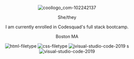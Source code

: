 



<div class="readme" align="center">

![coollogo_com-102242137](https://user-images.githubusercontent.com/115766756/222977402-47722ab0-9dca-40b2-b4d0-7f3af94e6a87.png)



<p>She/they</p>
<p>I am currently enrolled in Codesquad's full stack bootcamp. </p>
  <p>Boston MA</p>
  
<!--   <a href="URL_REDIRECT" target="blank"><img align="right" src="https://media.tenor.com/seevqHtgKMEAAAAC/fox-minecraft-fox.gif" height="100" /></a></p> -->

 <link rel="stylesheet" href="https://cdn.jsdelivr.net/gh/devicons/devicon@v2.15.1/devicon.min.css"> 

![html-filetype](https://user-images.githubusercontent.com/115766756/222976919-afca47bd-9ecf-4b58-8ff7-430dd7dee7df.png)
![css-filetype](https://user-images.githubusercontent.com/115766756/222976922-4df6f14c-edb7-472b-9a49-94d1fa6bb6cc.png)
![j![visual-studio-code-2019](https://user-images.githubusercontent.com/115766756/222976956-0d9c2add-58b0-42f1-a12e-5496ff374166.png)
s](https://user-images.githubusercontent.com/115766756/222976923-138bbb87-c9a5-4985-8c30-527a00efd8e6.png)
![visual-studio-code-2019](https://user-images.githubusercontent.com/115766756/222976974-1d20940c-6ae3-4fcf-aab9-521faf2b47e4.png)

</div>
